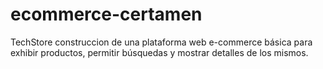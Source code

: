 # ecommerce-certamen

TechStore construccion de una plataforma web
e-commerce básica para exhibir productos, permitir búsquedas y
mostrar detalles de los mismos.
